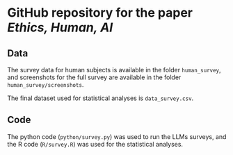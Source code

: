 # GitHub repository for the paper *Ethics, Human, AI*

## Data

The survey data for human subjects is available in the folder `human_survey`, and screenshots for the full survey are available in the folder `human_survey/screenshots`.

The final dataset used for statistical analyses is `data_survey.csv`.

## Code

The python code (`python/survey.py`) was used to run the LLMs surveys, and the R code (`R/survey.R`) was used for the statistical analyses.

